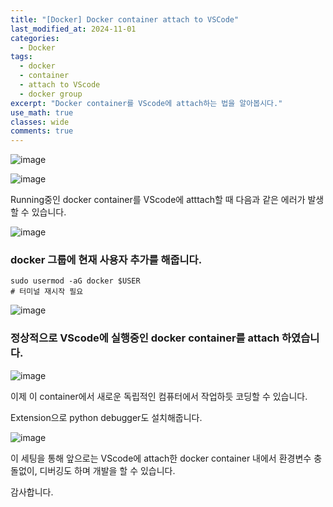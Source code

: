 ```yaml
---
title: "[Docker] Docker container attach to VSCode"
last_modified_at: 2024-11-01
categories:
  - Docker
tags:
  - docker
  - container
  - attach to VScode
  - docker group
excerpt: "Docker container를 VScode에 attach하는 법을 알아봅시다."
use_math: true
classes: wide
comments: true
---
```


![image](https://github.com/user-attachments/assets/7c28b5ff-22f3-4fe0-8ba2-41e352bb218b)

![image](https://github.com/user-attachments/assets/eb649dd9-8a96-4b41-87b4-0cbac4b8721d)

Running중인 docker container를 VScode에 atttach할 때 다음과 같은 에러가 발생할 수 있습니다.

![image](https://github.com/user-attachments/assets/ef8c6185-f2a6-4df5-aecc-3ca9af898893)

### docker 그룹에 현재 사용자 추가를 해줍니다.

```terminal
sudo usermod -aG docker $USER
# 터미널 재시작 필요
```

![image](https://github.com/user-attachments/assets/56eef740-b92a-48f3-8a4a-abb758d6646d)

### 정상적으로 VScode에 실행중인 docker container를 attach 하였습니다.

![image](https://github.com/user-attachments/assets/98af20f8-97ae-43ab-9a27-f3bc03c8ee9a)

이제 이 container에서 새로운 독립적인 컴퓨터에서 작업하듯 코딩할 수 있습니다.

Extension으로 python debugger도 설치해줍니다.

![image](https://github.com/user-attachments/assets/76575c14-b845-4d6d-ab2e-b3294a5f26b3)

이 세팅을 통해 앞으로는 VScode에 attach한 docker container 내에서 환경변수 충돌없이, 디버깅도 하며 개발을 할 수 있습니다.

감사합니다.

